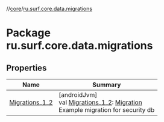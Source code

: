 //[core](../../index.md)/[ru.surf.core.data.migrations](index.md)

# Package ru.surf.core.data.migrations

## Properties

| Name | Summary |
|---|---|
| [Migrations_1_2](-migrations_1_2.md) | [androidJvm]<br>val [Migrations_1_2](-migrations_1_2.md): [Migration](https://developer.android.com/reference/kotlin/androidx/room/migration/Migration.html)<br>Example migration for security db |
